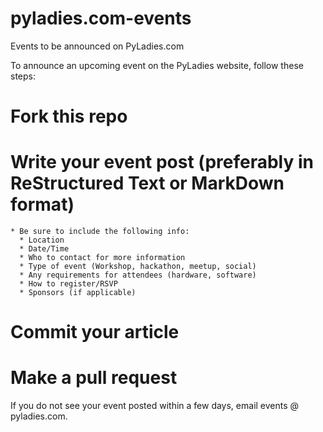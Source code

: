pyladies.com-events
===================

Events to be announced on PyLadies.com

To announce an upcoming event on the PyLadies website, follow these steps:

  # Fork this repo
  # Write your event post (preferably in ReStructured Text or MarkDown format)
  
    * Be sure to include the following info:
      * Location
      * Date/Time
      * Who to contact for more information
      * Type of event (Workshop, hackathon, meetup, social)
      * Any requirements for attendees (hardware, software)
      * How to register/RSVP
      * Sponsors (if applicable)
      
  # Commit your article
  # Make a pull request 

If you do not see your event posted within a few days, email events @ pyladies.com.